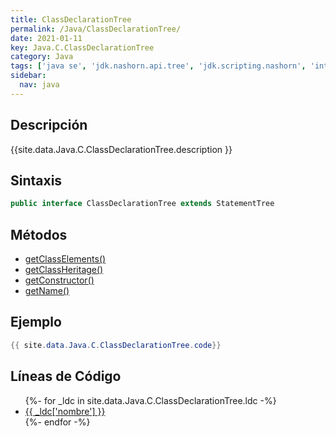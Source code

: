 ```yaml
---
title: ClassDeclarationTree
permalink: /Java/ClassDeclarationTree/
date: 2021-01-11
key: Java.C.ClassDeclarationTree
category: Java
tags: ['java se', 'jdk.nashorn.api.tree', 'jdk.scripting.nashorn', 'interface java', 'Java 9']
sidebar: 
  nav: java
---
```


## Descripción
{{site.data.Java.C.ClassDeclarationTree.description }}

## Sintaxis
~~~java
public interface ClassDeclarationTree extends StatementTree
~~~

## Métodos
* [getClassElements()](/Java/ClassDeclarationTree/getClassElements)
* [getClassHeritage()](/Java/ClassDeclarationTree/getClassHeritage)
* [getConstructor()](/Java/ClassDeclarationTree/getConstructor)
* [getName()](/Java/ClassDeclarationTree/getName)

## Ejemplo
~~~java
{{ site.data.Java.C.ClassDeclarationTree.code}}
~~~

## Líneas de Código
<ul>
{%- for _ldc in site.data.Java.C.ClassDeclarationTree.ldc -%}
   <li>
       <a href="{{_ldc['url'] }}">{{ _ldc['nombre'] }}</a>
   </li>
{%- endfor -%}
</ul>
